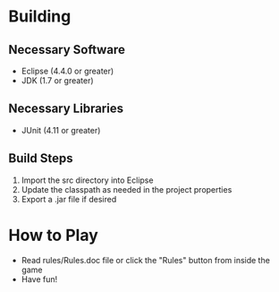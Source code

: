 # Building
## Necessary Software
* Eclipse (4.4.0 or greater)
* JDK (1.7 or greater)

## Necessary Libraries
* JUnit (4.11 or greater)

## Build Steps
1. Import the src directory into Eclipse
2. Update the classpath as needed in the project properties
3. Export a .jar file if desired

# How to Play
* Read rules/Rules.doc file or click the "Rules" button from inside the game
* Have fun!
